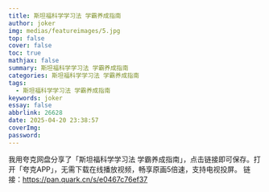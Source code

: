 ```yaml
---
title: 斯坦福科学学习法 学霸养成指南
author: joker
img: medias/featureimages/5.jpg
top: false
cover: false
toc: true
mathjax: false
summary: 斯坦福科学学习法 学霸养成指南
categories: 斯坦福科学学习法 学霸养成指南
tags:
  - 斯坦福科学学习法 学霸养成指南
keywords: joker
essay: false
abbrlink: 26628
date: 2025-04-20 23:38:57
coverImg:
password:
---
```


我用夸克网盘分享了「斯坦福科学学习法 学霸养成指南」，点击链接即可保存。打开「夸克APP」，无需下载在线播放视频，畅享原画5倍速，支持电视投屏。
链接：https://pan.quark.cn/s/e0467c76ef37
